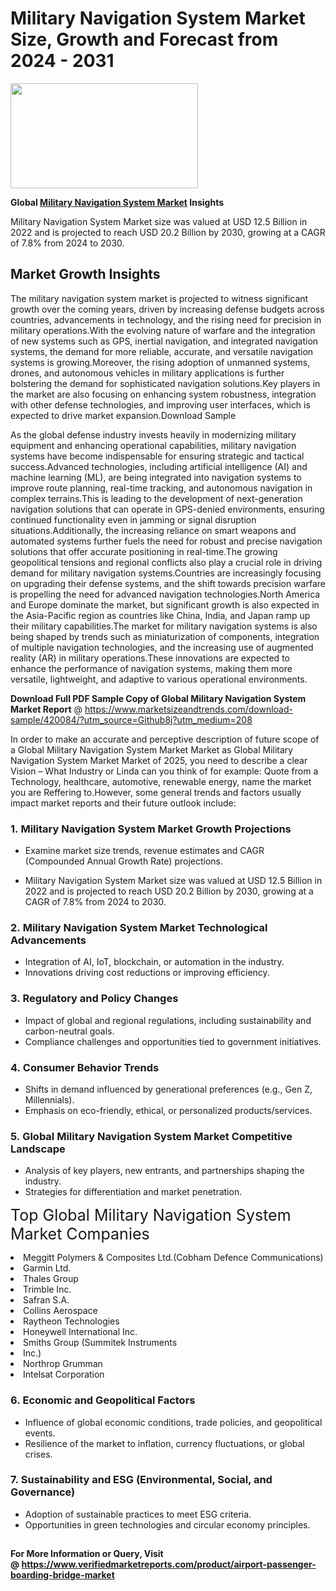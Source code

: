 <H1>Military Navigation System Market Size, Growth and Forecast from 2024 - 2031</H1><img class="aligncenter size-medium wp-image-584254" src="https://thirdeyenews.in/wp-content/uploads/2024/09/Global-Market-Research-300x168.jpeg" alt="" width="300" height="168" /><p><strong>Global&nbsp;<a href="https://www.marketsizeandtrends.com/download-sample/420084/?utm_source=Github8j?utm_medium=208">Military Navigation System Market</a> Insights</strong></p><p>Military Navigation System Market size was valued at USD 12.5 Billion in 2022 and is projected to reach USD 20.2 Billion by 2030, growing at a CAGR of 7.8% from 2024 to 2030.</p><p><h2>Market Growth Insights</h2> <p>The military navigation system market is projected to witness significant growth over the coming years, driven by increasing defense budgets across countries, advancements in technology, and the rising need for precision in military operations.With the evolving nature of warfare and the integration of new systems such as GPS, inertial navigation, and integrated navigation systems, the demand for more reliable, accurate, and versatile navigation systems is growing.Moreover, the rising adoption of unmanned systems, drones, and autonomous vehicles in military applications is further bolstering the demand for sophisticated navigation solutions.Key players in the market are also focusing on enhancing system robustness, integration with other defense technologies, and improving user interfaces, which is expected to drive market expansion.Download Sample</p> <p>As the global defense industry invests heavily in modernizing military equipment and enhancing operational capabilities, military navigation systems have become indispensable for ensuring strategic and tactical success.Advanced technologies, including artificial intelligence (AI) and machine learning (ML), are being integrated into navigation systems to improve route planning, real-time tracking, and autonomous navigation in complex terrains.This is leading to the development of next-generation navigation solutions that can operate in GPS-denied environments, ensuring continued functionality even in jamming or signal disruption situations.Additionally, the increasing reliance on smart weapons and automated systems further fuels the need for robust and precise navigation solutions that offer accurate positioning in real-time.The growing geopolitical tensions and regional conflicts also play a crucial role in driving demand for military navigation systems.Countries are increasingly focusing on upgrading their defense systems, and the shift towards precision warfare is propelling the need for advanced navigation technologies.North America and Europe dominate the market, but significant growth is also expected in the Asia-Pacific region as countries like China, India, and Japan ramp up their military capabilities.The market for military navigation systems is also being shaped by trends such as miniaturization of components, integration of multiple navigation technologies, and the increasing use of augmented reality (AR) in military operations.These innovations are expected to enhance the performance of navigation systems, making them more versatile, lightweight, and adaptive to various operational environments.</p><p><span class=""><strong>Download Full PDF Sample Copy of Global Military Navigation System Market Report</strong> @ <a href="https://www.marketsizeandtrends.com/download-sample/420084/?utm_source=Github8j?utm_medium=208" target="_blank">https://www.marketsizeandtrends.com/download-sample/420084/?utm_source=Github8j?utm_medium=208</a></span></p><p>In order to make an accurate and perceptive description of future scope of a Global&nbsp;Military Navigation System Market Market as Global&nbsp;Military Navigation System Market Market of 2025, you need to describe a clear Vision &ndash; What Industry or Linda can you think of for example: Quote from a Technology, healthcare, automotive, renewable energy, name the market you are Reffering to.However, some general trends and factors usually impact market reports and their future outlook include:</p><h3>1.&nbsp;<strong>Military Navigation System Market Growth Projections</strong></h3><ul><li>Examine market size trends, revenue estimates and CAGR (Compounded Annual Growth Rate) projections.</li><li><p>Military Navigation System Market size was valued at USD 12.5 Billion in 2022 and is projected to reach USD 20.2 Billion by 2030, growing at a CAGR of 7.8% from 2024 to 2030.</p></li></ul><h3>2.&nbsp;<strong>Military Navigation System Market Technological Advancements</strong></h3><ul><li>Integration of AI, IoT, blockchain, or automation in the industry.</li><li>Innovations driving cost reductions or improving efficiency.</li></ul><h3>3.&nbsp;<strong>Regulatory and Policy Changes</strong></h3><ul><li>Impact of global and regional regulations, including sustainability and carbon-neutral goals.</li><li>Compliance challenges and opportunities tied to government initiatives.</li></ul><h3>4.&nbsp;<strong>Consumer Behavior Trends</strong></h3><ul><li>Shifts in demand influenced by generational preferences (e.g., Gen Z, Millennials).</li><li>Emphasis on eco-friendly, ethical, or personalized products/services.</li></ul><h3>5.&nbsp;<strong>Global Military Navigation System Market Competitive Landscape</strong></h3><ul><li>Analysis of key players, new entrants, and partnerships shaping the industry.</li><li>Strategies for differentiation and market penetration.</li></ul><p data-pm-slice="1 1 []"><span style="color: inherit; font-family: inherit; font-size: 25px;">Top Global Military Navigation System Market Companies</span></p><div class="" data-test-id=""><p><li>Meggitt Polymers & Composites Ltd.(Cobham Defence Communications)</li><li> Garmin Ltd.</li><li> Thales Group</li><li> Trimble Inc.</li><li> Safran S.A.</li><li> Collins Aerospace</li><li> Raytheon Technologies</li><li> Honeywell International Inc.</li><li> Smiths Group (Summitek Instruments</li><li> Inc.)</li><li> Northrop Grumman</li><li> Intelsat Corporation</li></p></div><h3>6.&nbsp;<strong>Economic and Geopolitical Factors</strong></h3><ul><li>Influence of global economic conditions, trade policies, and geopolitical events.</li><li>Resilience of the market to inflation, currency fluctuations, or global crises.</li></ul><h3>7.&nbsp;<strong>Sustainability and ESG (Environmental, Social, and Governance)</strong></h3><ul><li>Adoption of sustainable practices to meet ESG criteria.</li><li>Opportunities in green technologies and circular economy principles.</li></ul><h2><strong style="font-size: 14px;">For More Information or Query, Visit @&nbsp;</strong><a style="background-color: #ffffff; font-size: 14px;" href="https://www.marketsizeandtrends.com/report/military-navigation-system-market/" target="_blank">https://www.verifiedmarketreports.com/product/airport-passenger-boarding-bridge-market</a></h2>